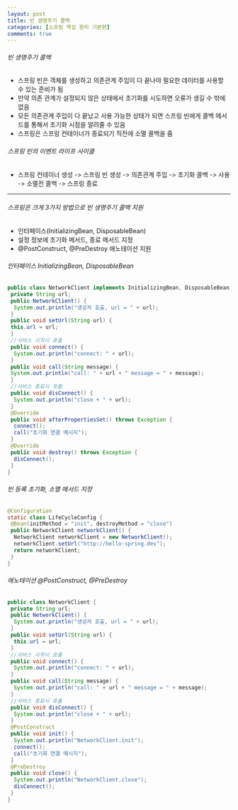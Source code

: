 ```yaml
---
layout: post
title: 빈 생명주기 콜백
categories: [스프링 핵심 원리 기본편]
comments: true
---
```


###### 빈 생명주기 콜백
- 스프링 빈은 객체를 생성하고 의존관계 주입이 다 끝나야 필요한 데이터를 사용할 수 있는 준비가 됨
- 만약 의존 관계가 설정되지 않은 상태에서 초기화를 시도하면 오류가 생길 수 밖에 없음
- 모든 의존관계 주입이 다 끝났고 사용 가능한 상태가 되면 스프링 빈에게 콜백 메서드를 통해서 초기화 시점을 알려줄 수 있음
- 스프링은 스프링 컨테이너가 종료되기 직전에 소멸 콜백을 줌


###### 스프링 빈의 이벤트 라이프 사이클
- 스프링 컨테이너 생성 -> 스프링 빈 생성 -> 의존관계 주입 -> 초기화 콜백 -> 사용 -> 소멸전 콜백 -> 스프링 종료


-------

###### 스프링은 크게 3가지 방법으로 빈 생명주기 콜백 지원
- 인터페이스(InitializingBean, DisposableBean)
- 설정 정보에 초기화 메서드, 종료 메서드 지정
- @PostConstruct, @PreDestroy 애노테이션 지원

###### 인터페이스 InitializingBean, DisposableBean

``` java
public class NetworkClient implements InitializingBean, DisposableBean {
 private String url;
 public NetworkClient() {
  System.out.println("생성자 호출, url = " + url);
 }
 public void setUrl(String url) {
 this.url = url;
 }
 //서비스 시작시 호출
 public void connect() {
  System.out.println("connect: " + url);
 }
 public void call(String message) {
 System.out.println("call: " + url + " message = " + message);
 }
 //서비스 종료시 호출
 public void disConnect() {
  System.out.println("close + " + url);
 }
 @Override
 public void afterPropertiesSet() throws Exception {
  connect();
  call("초기화 연결 메시지");
 }
 @Override
 public void destroy() throws Exception {
  disConnect();
 }
}
```


###### 빈 등록 초기화, 소멸 메서드 지정

``` java
@Configuration
static class LifeCycleConfig {
 @Bean(initMethod = "init", destroyMethod = "close")
 public NetworkClient networkClient() {
  NetworkClient networkClient = new NetworkClient();
  networkClient.setUrl("http://hello-spring.dev");
  return networkClient;
 }
}
```


###### 애노테이션 @PostConstruct, @PreDestroy

``` java
public class NetworkClient {
 private String url;
 public NetworkClient() {
  System.out.println("생성자 호출, url = " + url);
 }
 public void setUrl(String url) {
  this.url = url;
 }
 //서비스 시작시 호출
 public void connect() {
  System.out.println("connect: " + url);
 }
 public void call(String message) {
  System.out.println("call: " + url + " message = " + message);
 }
 //서비스 종료시 호출
 public void disConnect() {
  System.out.println("close + " + url);
 }
 @PostConstruct
 public void init() {
  System.out.println("NetworkClient.init");
  connect();
  call("초기화 연결 메시지");
 }
 @PreDestroy
 public void close() {
  System.out.println("NetworkClient.close");
  disConnect();
 }
}
```
